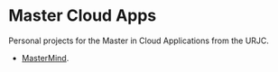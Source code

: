 # Master Cloud Apps

Personal projects for the Master in Cloud Applications from the URJC.

* [MasterMind](mastermind/README.md).
